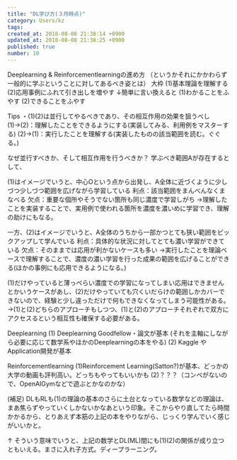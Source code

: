 ```yaml
---
title: "DL学び方(３月時点)"
category: Users/kz
tags: 
created_at: 2018-08-08 21:38:14 +0900
updated_at: 2018-08-08 21:38:25 +0900
published: true
number: 10
---
```


Deeplearning & Reinforcementlearningの進め方
（というかそれにかかわらず一般的に学ぶということに対してあるべき姿とは）
大枠
(1)基本理論を理解する
(2)応用事例にふれて引き出しを増やす
↓簡単に言い換えると
(1)わかることをふやす
(2)できることをふやす

Tips
・(1)(2)は並行してやるべきであり、その相互作用の効果を狙うべし
(1)→(2)：理解したことをできるようにする(実装してみる、利用例をマスターする)
(2)→(1)：実行したことを理解する(実装したものの該当範囲を読む。ぐぐる。)

なぜ並行すべきか、そして相互作用を行うべきか？
学ぶべき範囲Aが存在するとして、

(1)はイメージでいうと、中心Oという点から出発し、A全体に近づくように少しづつ少しづつ範囲を広げながら学習している
利点：該当範囲をまんべんなくまなべる
欠点：重要な個所やそうでない箇所も同じ濃度で学習しがち
→理解したことを実装することで、実用例で使われる箇所を濃度を濃いめに学習でき、理解の助けにもなる。

一方、(2)はイメージでいうと、A全体のうちから一部かつとても狭い範囲をピックアップして学んでいる
利点：具体的な状況に対してとても濃い学習ができている
欠点：そのままでは応用が利かないケースも多い
→実行したことを理論ベースで理解することで、濃度の濃い学習を行った成果の範囲を広げることができる(ほかの事例にも応用できるようになる。)

(1)だけやっていると薄っぺらい濃度での学習になってしまい応用はできませんとかいうケースがあし、(2)だけやっていても穴くいだらけの範囲しかカバーできないので、経験と少し違っただけで何もできなくなってしまう可能性がある。
→(1)と(2)どちらのアプローチもしつつ、(1)と(2)のアプローチそれぞれで双方にアクセスるという相互性も確保する必要がある。

Deeplearning
(1) Deeplearning Goodfellow・論文が基本
     (それを主軸にしながら必要に応じて数学系やほかのDeeplearningの本をやる)
(2) Kaggle や Application開発が基本

Reinforcementlearning
(1)Reinforcement Learning(Satton?)が基本、どっかの大学の動画も評判高い。どっちもやってもいいかも
(2)？？？（コンペがないので、OpenAIGymなどで遊ぶとかなのかな）

(補足)
DLもRLも(1)の理論の基本のさらに土台となっている数学などの理論は、まあ焦らずやっていくしかないかなあという印象。そこからやり直してたら時間かかるから、とりあえず本筋の上記の本をやりながら、じっくり学んでいく感じがいいかと。

↑
そういう意味でいうと、上記の数学とDL(ML)間にも(1)(2)の関係が成り立つともいえる。まさに入れ子方式。ディープラーニング。

